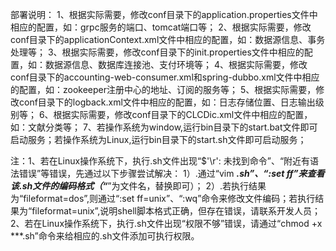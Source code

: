部署说明：
    1、根据实际需要，修改conf目录下的application.properties文件中相应的配置，如：grpc服务的端口、tomcat端口等；
    2、根据实际需要，修改conf目录下的applicationContext.xml文件中相应的配置，如：数据源信息、事务处理等；
    3、根据实际需要，修改conf目录下的init.properties文件中相应的配置，如：数据源信息、数据库连接池、支付环境等；
    4、根据实际需要，修改conf目录下的accounting-web-consumer.xml和spring-dubbo.xml文件中相应的配置，如：zookeeper注册中心的地址、订阅的服务等；
    5、根据实际需要，修改conf目录下的logback.xml文件中相应的配置，如：日志存储位置、日志输出级别等；
    6、根据实际需要，修改conf目录下的CLCDic.xml文件中相应的配置，如：文献分类等；
    7、若操作系统为window,运行bin目录下的start.bat文件即可启动服务；若操作系统为Linux,运行bin目录下的start.sh文件即可启动服务；

注：1、若在Linux操作系统下，执行.sh文件出现“$'\r': 未找到命令”、“附近有语法错误”等错误，先通过以下步骤尝试解决：
        1）.通过“vim ***.sh”、“:set ff”来查看该.sh文件的编码格式（“***”为文件名，替换即可）；
        2）.若执行结果为“fileformat=dos”,则通过“:set ff=unix”、“:wq”命令来修改文件编码；若执行结果为“fileformat=unix”,说明shell脚本格式正确，但存在错误，请联系开发人员；
    2、若在Linux操作系统下，执行.sh文件出现“权限不够”错误，请通过“chmod +x ***.sh”命令来给相应的.sh文件添加可执行权限。